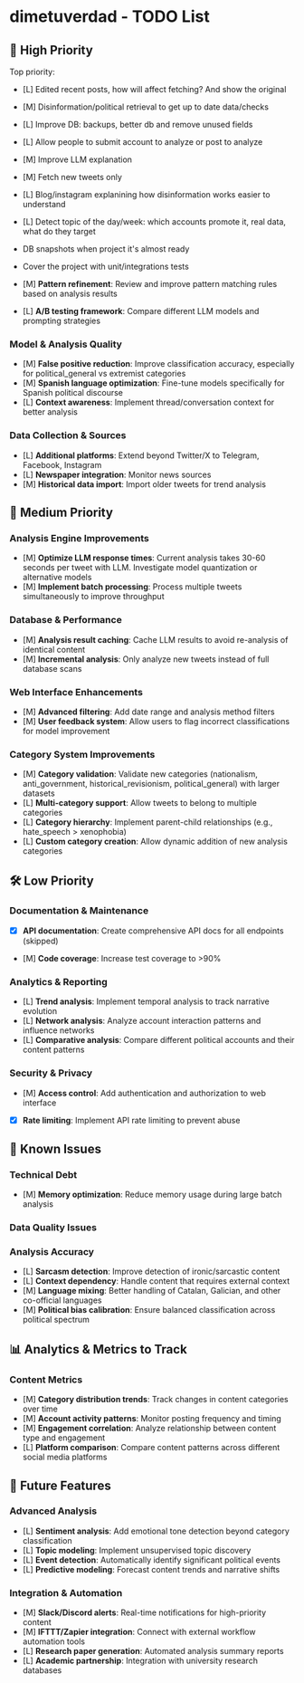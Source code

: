 # dimetuverdad - TODO List

## 🚀 High Priority

Top priority:

- [L] Edited recent posts, how will affect fetching? And show the original
- [M] Disinformation/political retrieval to get up to date data/checks
- [L] Improve DB: backups, better db and remove unused fields
- [L] Allow people to submit account to analyze or post to analyze
- [M] Improve LLM explanation
- [M] Fetch new tweets only
- [L] Blog/instagram explanining how disinformation works easier to understand
- [L] Detect topic of the day/week: which accounts promote it, real data, what do they target
- DB snapshots when project it's almost ready
- Cover the project with unit/integrations tests

- [M] **Pattern refinement**: Review and improve pattern matching rules based on analysis results
- [L] **A/B testing framework**: Compare different LLM models and prompting strategies

### Model & Analysis Quality
- [M] **False positive reduction**: Improve classification accuracy, especially for political_general vs extremist categories
- [M] **Spanish language optimization**: Fine-tune models specifically for Spanish political discourse
- [L] **Context awareness**: Implement thread/conversation context for better analysis

### Data Collection & Sources
- [L] **Additional platforms**: Extend beyond Twitter/X to Telegram, Facebook, Instagram
- [L] **Newspaper integration**: Monitor news sources
- [M] **Historical data import**: Import older tweets for trend analysis


## 🔧 Medium Priority

### Analysis Engine Improvements
- [M] **Optimize LLM response times**: Current analysis takes 30-60 seconds per tweet with LLM. Investigate model quantization or alternative models
- [M] **Implement batch processing**: Process multiple tweets simultaneously to improve throughput

### Database & Performance
- [M] **Analysis result caching**: Cache LLM results to avoid re-analysis of identical content
- [M] **Incremental analysis**: Only analyze new tweets instead of full database scans

### Web Interface Enhancements
- [M] **Advanced filtering**: Add date range and analysis method filters
- [M] **User feedback system**: Allow users to flag incorrect classifications for model improvement

### Category System Improvements
- [M] **Category validation**: Validate new categories (nationalism, anti_government, historical_revisionism, political_general) with larger datasets
- [L] **Multi-category support**: Allow tweets to belong to multiple categories
- [L] **Category hierarchy**: Implement parent-child relationships (e.g., hate_speech > xenophobia)
- [L] **Custom category creation**: Allow dynamic addition of new analysis categories

## 🛠️ Low Priority

### Documentation & Maintenance
- [x] **API documentation**: Create comprehensive API docs for all endpoints (skipped)
- [M] **Code coverage**: Increase test coverage to >90%

### Analytics & Reporting
- [L] **Trend analysis**: Implement temporal analysis to track narrative evolution
- [L] **Network analysis**: Analyze account interaction patterns and influence networks
- [L] **Comparative analysis**: Compare different political accounts and their content patterns

### Security & Privacy
- [M] **Access control**: Add authentication and authorization to web interface
- [x] **Rate limiting**: Implement API rate limiting to prevent abuse

## 🐛 Known Issues

### Technical Debt
- [M] **Memory optimization**: Reduce memory usage during large batch analysis

### Data Quality Issues
<!-- URL expansion TODO skipped as requested -->

### Analysis Accuracy
- [L] **Sarcasm detection**: Improve detection of ironic/sarcastic content
- [L] **Context dependency**: Handle content that requires external context
- [M] **Language mixing**: Better handling of Catalan, Galician, and other co-official languages
- [M] **Political bias calibration**: Ensure balanced classification across political spectrum

## 📊 Analytics & Metrics to Track

### Content Metrics
- [M] **Category distribution trends**: Track changes in content categories over time
- [M] **Account activity patterns**: Monitor posting frequency and timing
- [M] **Engagement correlation**: Analyze relationship between content type and engagement
- [L] **Platform comparison**: Compare content patterns across different social media platforms

## 🎯 Future Features

### Advanced Analysis
- [L] **Sentiment analysis**: Add emotional tone detection beyond category classification
- [L] **Topic modeling**: Implement unsupervised topic discovery
- [L] **Event detection**: Automatically identify significant political events
- [L] **Predictive modeling**: Forecast content trends and narrative shifts

### Integration & Automation
- [M] **Slack/Discord alerts**: Real-time notifications for high-priority content
- [M] **IFTTT/Zapier integration**: Connect with external workflow automation tools
- [L] **Research paper generation**: Automated analysis summary reports
- [L] **Academic partnership**: Integration with university research databases